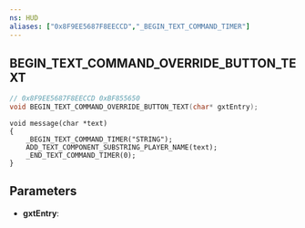 ```yaml
---
ns: HUD
aliases: ["0x8F9EE5687F8EECCD","_BEGIN_TEXT_COMMAND_TIMER"]
---
```

## BEGIN_TEXT_COMMAND_OVERRIDE_BUTTON_TEXT

```c
// 0x8F9EE5687F8EECCD 0xBF855650
void BEGIN_TEXT_COMMAND_OVERRIDE_BUTTON_TEXT(char* gxtEntry);
```

```
void message(char *text)  
{  
	_BEGIN_TEXT_COMMAND_TIMER("STRING");  
	ADD_TEXT_COMPONENT_SUBSTRING_PLAYER_NAME(text);  
	_END_TEXT_COMMAND_TIMER(0);  
}  
```

## Parameters
* **gxtEntry**:

